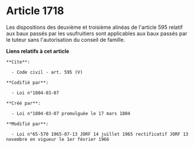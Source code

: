# Article 1718

Les dispositions des deuxième et troisième alinéas de l'article 595 relatif aux baux passés par les usufruitiers sont
applicables aux baux passés par le tuteur sans l'autorisation du conseil de famille.

**Liens relatifs à cet article**

	**Cite**:

	  - Code civil - art. 595 (V)

	**Codifié par**:

	  - Loi n°1804-03-07

	**Créé par**:

	  - Loi n°1804-03-07 promulguée le 17 mars 1804

	**Modifié par**:

	  - Loi n°65-570 1965-07-13 JORF 14 juillet 1965 rectificatif JORF 13 novembre en vigueur le 1er février 1966
